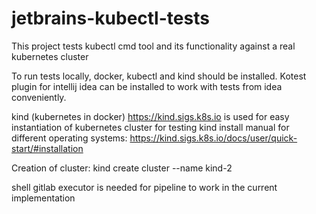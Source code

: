 # jetbrains-kubectl-tests

This project tests kubectl cmd tool and its functionality against a real kubernetes cluster



To run tests locally, docker, kubectl and kind should be installed.
Kotest plugin for intellij idea can be installed to work with tests from idea conveniently.

kind (kubernetes in docker) https://kind.sigs.k8s.io is used for easy instantiation of kubernetes cluster for testing
kind install manual for different operating systems: https://kind.sigs.k8s.io/docs/user/quick-start/#installation

Creation of cluster:
kind create cluster --name kind-2 

shell gitlab executor is needed for pipeline to work in the current implementation